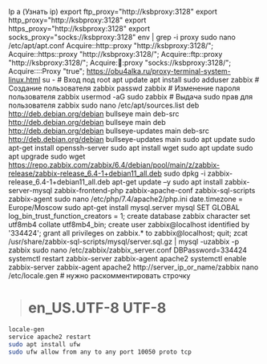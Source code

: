 Ip a (Узнать ip)
export ftp_proxy="http://ksbproxy:3128" 
export http_proxy="http://ksbproxy:3128" 
export https_proxy="http://ksbproxy:3128" 
export socks_proxy="socks://ksbproxy:3128"
env | grep -i proxy
sudo nano /etc/apt/apt.conf
Acquire::http::proxy "http://ksbproxy:3128/"; 
Acquire::https::proxy "http://ksbproxy:3128/"; 
Acquire::ftp::proxy "http://ksbproxy:3128/"; 
Acquire::socks::proxy "socks://ksbproxy:3128/"; 
Acquire::::Proxy "true";
https://obu4alka.ru/proxy-terminal-system-linux.html
su - # Вход под root
apt update
apt install sudo
adduser zabbix # Создание пользователя zabbix
passwd zabbix # Изменение пароля пользователя zabbix
usermod -aG sudo zabbix # Выдача sudo прав для пользователя zabbix
sudo nano /etc/apt/sources.list
deb http://deb.debian.org/debian bullseye main 
deb-src http://deb.debian.org/debian bullseye main 
deb http://deb.debian.org/debian bullseye-updates main 
deb-src http://deb.debian.org/debian bullseye-updates main
sudo apt update 
sudo apt-get install openssh-server
sudo apt install wget
sudo apt update 
sudo apt upgrade
sudo wget https://repo.zabbix.com/zabbix/6.4/debian/pool/main/z/zabbix-release/zabbix-release_6.4-1+debian11_all.deb
sudo dpkg -i zabbix-release_6.4-1+debian11_all.deb
apt-get update –y
sudo apt install zabbix-server-mysql zabbix-frontend-php zabbix-apache-conf zabbix-sql-scripts zabbix-agent
sudo nano /etc/php/7.4/apache2/php.ini
date.timezone = Europe/Moscow
sudo apt-get install mysql.server
mysql 
SET GLOBAL log_bin_trust_function_creators = 1; 
create database zabbix character set utf8mb4 collate utf8mb4_bin; 
create user zabbix@localhost identified by '334424'; 
grant all privileges on zabbix.* to zabbix@localhost; 
quit;
zcat /usr/share/zabbix-sql-scripts/mysql/server.sql.gz | mysql -uzabbix -p zabbix
sudo nano /etc/zabbix/zabbix_server.conf
DBPassword=334424
systemctl restart zabbix-server zabbix-agent apache2
systemctl enable zabbix-server zabbix-agent apache2
http://server_ip_or_name/zabbix
nano /etc/locale.gen # нужно раскомментировать строчку
># en_US.UTF-8 UTF-8
```sh
locale-gen
service apache2 restart
sudo apt install ufw
sudo ufw allow from any to any port 10050 proto tcp
```
 
